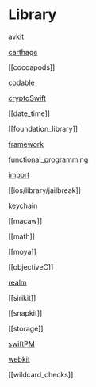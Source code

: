 # Library

[avkit](avkit.md)

[carthage](carthage.md)

[[cocoapods]]

[codable](codable.md)

[cryptoSwift](cryptoSwift.md)

[[date_time]]

[[foundation_library]]

[framework](framework.md)

[functional_programming](functional_programming.md)

[import](import.md)

[[ios/library/jailbreak]]

[keychain](keychain.md)

[[macaw]]

[[math]]

[[moya]]

[[objectiveC]]

[realm](realm.md)

[[sirikit]]

[[snapkit]]

[[storage]]

[swiftPM](swiftPM.md)

[webkit](webkit.md)

[[wildcard_checks]]




